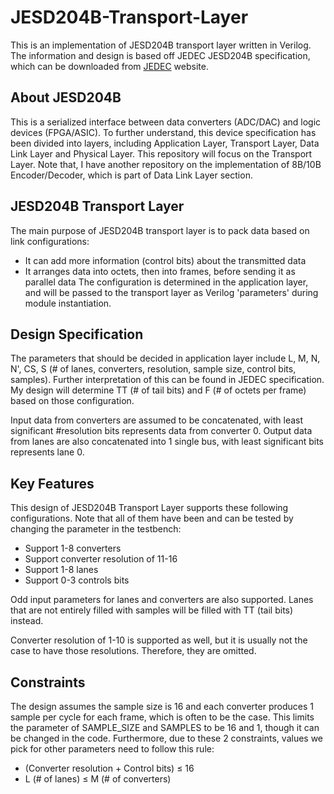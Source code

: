 # JESD204B-Transport-Layer

This is an implementation of JESD204B transport layer written in Verilog. The information and design is based off JEDEC JESD204B specification, which can be downloaded from [JEDEC](https://www.jedec.org/sites/default/files/docs/JESD204B.pdf) website.

## About JESD204B

This is a serialized interface between data converters (ADC/DAC) and logic devices (FPGA/ASIC). To further understand, this device specification has been divided into layers, including Application Layer, Transport Layer, Data Link Layer and Physical Layer. This repository will focus on the Transport Layer. Note that, I have another repository on the implementation of 8B/10B Encoder/Decoder, which is part of Data Link Layer section.

## JESD204B Transport Layer

The main purpose of JESD204B transport layer is to pack data based on link configurations:
*	It can add more information (control bits) about the transmitted data
*	It arranges data into octets, then into frames, before sending it as parallel data
The configuration is determined in the application layer, and will be passed to the transport layer as Verilog 'parameters' during module instantiation.

## Design Specification

The parameters that should be decided in application layer include L, M, N, N', CS, S (# of lanes, converters, resolution, sample size, control bits, samples). Further interpretation of this can be found in JEDEC specification. My design will determine TT (# of tail bits) and F (# of octets per frame) based on those configuration. 

Input data from converters are assumed to be concatenated, with least significant #resolution bits represents data from converter 0. Output data from lanes are also concatenated into 1 single bus, with least significant bits represents lane 0. 

## Key Features

This design of JESD204B Transport Layer supports these following configurations. Note that all of them have been and can be tested by changing the parameter in the testbench:
* Support 1-8 converters
* Support converter resolution of 11-16
* Support 1-8 lanes
* Support 0-3 controls bits 

Odd input parameters for lanes and converters are also supported. Lanes that are not entirely filled with samples will be filled with TT (tail bits) instead.  

Converter resolution of 1-10 is supported as well, but it is usually not the case to have those resolutions. Therefore, they are omitted. 

## Constraints

The design assumes the sample size is 16 and each converter produces 1 sample per cycle for each frame, which is often to be the case. This limits the parameter of SAMPLE_SIZE and SAMPLES to be 16 and 1, though it can be changed in the code. Furthermore, due to these 2 constraints, values we pick for other parameters need to follow this rule:
* (Converter resolution + Control bits) ≤ 16
* L (# of lanes) ≤ M (# of converters)

